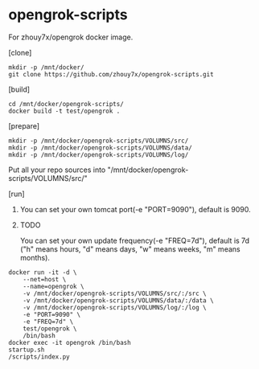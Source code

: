 # opengrok-scripts
For zhouy7x/opengrok docker image.

[clone]
```
mkdir -p /mnt/docker/
git clone https://github.com/zhouy7x/opengrok-scripts.git
```

[build]
```
cd /mnt/docker/opengrok-scripts/
docker build -t test/opengrok .
```
[prepare]
```
mkdir -p /mnt/docker/opengrok-scripts/VOLUMNS/src/
mkdir -p /mnt/docker/opengrok-scripts/VOLUMNS/data/
mkdir -p /mnt/docker/opengrok-scripts/VOLUMNS/log/
```
Put all your repo sources into "/mnt/docker/opengrok-scripts/VOLUMNS/src/"

[run]

1. You can set your own tomcat port(-e "PORT=9090"), default is 9090.
2. TODO

    You can set your own update frequency(-e "FREQ=7d"), default is 7d
    ("h" means hours, "d" means days, "w" means weeks, "m" means months).
    
```
docker run -it -d \
	--net=host \
	--name=opengrok \
	-v /mnt/docker/opengrok-scripts/VOLUMNS/src/:/src \
	-v /mnt/docker/opengrok-scripts/VOLUMNS/data/:/data \
	-v /mnt/docker/opengrok-scripts/VOLUMNS/log/:/log \
	-e "PORT=9090" \
	-e "FREQ=7d" \
	test/opengrok \
	/bin/bash
docker exec -it opengrok /bin/bash
startup.sh
/scripts/index.py
```

